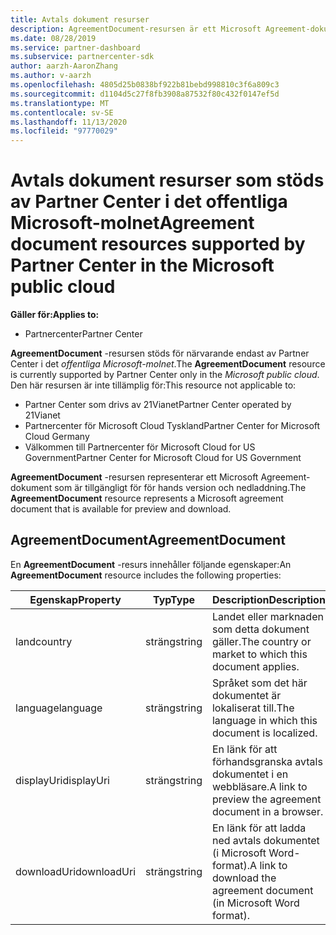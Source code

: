 ```yaml
---
title: Avtals dokument resurser
description: AgreementDocument-resursen är ett Microsoft Agreement-dokument för för hands version och nedladdning. Den stöds av Partner Center i det offentliga Microsoft-molnet.
ms.date: 08/28/2019
ms.service: partner-dashboard
ms.subservice: partnercenter-sdk
author: aarzh-AaronZhang
ms.author: v-aarzh
ms.openlocfilehash: 4805d25b0838bf922b81bebd998810c3f6a809c3
ms.sourcegitcommit: d1104d5c27f8fb3908a87532f80c432f0147ef5d
ms.translationtype: MT
ms.contentlocale: sv-SE
ms.lasthandoff: 11/13/2020
ms.locfileid: "97770029"
---
```

# <a name="agreement-document-resources-supported-by-partner-center-in-the-microsoft-public-cloud"></a><span data-ttu-id="298d9-104">Avtals dokument resurser som stöds av Partner Center i det offentliga Microsoft-molnet</span><span class="sxs-lookup"><span data-stu-id="298d9-104">Agreement document resources supported by Partner Center in the Microsoft public cloud</span></span>

<span data-ttu-id="298d9-105">**Gäller för:**</span><span class="sxs-lookup"><span data-stu-id="298d9-105">**Applies to:**</span></span>

- <span data-ttu-id="298d9-106">Partnercenter</span><span class="sxs-lookup"><span data-stu-id="298d9-106">Partner Center</span></span>

<span data-ttu-id="298d9-107">**AgreementDocument** -resursen stöds för närvarande endast av Partner Center i det *offentliga Microsoft-molnet*.</span><span class="sxs-lookup"><span data-stu-id="298d9-107">The **AgreementDocument** resource is currently supported by Partner Center only in the *Microsoft public cloud*.</span></span> <span data-ttu-id="298d9-108">Den här resursen är inte tillämplig för:</span><span class="sxs-lookup"><span data-stu-id="298d9-108">This resource not applicable to:</span></span>

- <span data-ttu-id="298d9-109">Partner Center som drivs av 21Vianet</span><span class="sxs-lookup"><span data-stu-id="298d9-109">Partner Center operated by 21Vianet</span></span>
- <span data-ttu-id="298d9-110">Partnercenter för Microsoft Cloud Tyskland</span><span class="sxs-lookup"><span data-stu-id="298d9-110">Partner Center for Microsoft Cloud Germany</span></span>
- <span data-ttu-id="298d9-111">Välkommen till Partnercenter för Microsoft Cloud for US Government</span><span class="sxs-lookup"><span data-stu-id="298d9-111">Partner Center for Microsoft Cloud for US Government</span></span>

<span data-ttu-id="298d9-112">**AgreementDocument** -resursen representerar ett Microsoft Agreement-dokument som är tillgängligt för för hands version och nedladdning.</span><span class="sxs-lookup"><span data-stu-id="298d9-112">The **AgreementDocument** resource represents a Microsoft agreement document that is available for preview and download.</span></span>

## <a name="agreementdocument"></a><span data-ttu-id="298d9-113">AgreementDocument</span><span class="sxs-lookup"><span data-stu-id="298d9-113">AgreementDocument</span></span>

<span data-ttu-id="298d9-114">En **AgreementDocument** -resurs innehåller följande egenskaper:</span><span class="sxs-lookup"><span data-stu-id="298d9-114">An **AgreementDocument** resource includes the following properties:</span></span>

| <span data-ttu-id="298d9-115">Egenskap</span><span class="sxs-lookup"><span data-stu-id="298d9-115">Property</span></span>       | <span data-ttu-id="298d9-116">Typ</span><span class="sxs-lookup"><span data-stu-id="298d9-116">Type</span></span>   | <span data-ttu-id="298d9-117">Description</span><span class="sxs-lookup"><span data-stu-id="298d9-117">Description</span></span>                                                                                               |
|----------------|--------|-----------------------------------------------------------------------------------------------------------|
| <span data-ttu-id="298d9-118">land</span><span class="sxs-lookup"><span data-stu-id="298d9-118">country</span></span> | <span data-ttu-id="298d9-119">sträng</span><span class="sxs-lookup"><span data-stu-id="298d9-119">string</span></span> | <span data-ttu-id="298d9-120">Landet eller marknaden som detta dokument gäller.</span><span class="sxs-lookup"><span data-stu-id="298d9-120">The country or market to which this document applies.</span></span> |
| <span data-ttu-id="298d9-121">language</span><span class="sxs-lookup"><span data-stu-id="298d9-121">language</span></span> | <span data-ttu-id="298d9-122">sträng</span><span class="sxs-lookup"><span data-stu-id="298d9-122">string</span></span> | <span data-ttu-id="298d9-123">Språket som det här dokumentet är lokaliserat till.</span><span class="sxs-lookup"><span data-stu-id="298d9-123">The language in which this document is localized.</span></span> |
| <span data-ttu-id="298d9-124">displayUri</span><span class="sxs-lookup"><span data-stu-id="298d9-124">displayUri</span></span> | <span data-ttu-id="298d9-125">sträng</span><span class="sxs-lookup"><span data-stu-id="298d9-125">string</span></span> | <span data-ttu-id="298d9-126">En länk för att förhandsgranska avtals dokumentet i en webbläsare.</span><span class="sxs-lookup"><span data-stu-id="298d9-126">A link to preview the agreement document in a browser.</span></span>  |
| <span data-ttu-id="298d9-127">downloadUri</span><span class="sxs-lookup"><span data-stu-id="298d9-127">downloadUri</span></span> |<span data-ttu-id="298d9-128">sträng</span><span class="sxs-lookup"><span data-stu-id="298d9-128">string</span></span> | <span data-ttu-id="298d9-129">En länk för att ladda ned avtals dokumentet (i Microsoft Word-format).</span><span class="sxs-lookup"><span data-stu-id="298d9-129">A link to download the agreement document (in Microsoft Word format).</span></span> |
